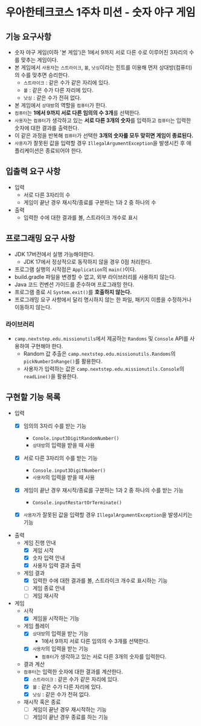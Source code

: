 # 우아한테크코스 1주차 미션 - 숫자 야구 게임

## 기능 요구사항

- 숫자 야구 게임(이하 '본 게임')은 1에서 9까지 서로 다른 수로 이루어진 3자리의 수를 맞추는 게임이다.
- 본 게임에서 `사용자`는 `스트라이크`, `볼`, `낫싱`이라는 힌트를 이용해 먼저 상대방(컴퓨터)의 수를 맞추면 승리한다.
    - `스트라이크` : 같은 수가 같은 자리에 있다.
    - `볼` : 같은 수가 다른 자리에 있다.
    - `낫싱` : 같은 수가 전혀 없다.
- 본 게임에서 `상대방`의 역할을 `컴퓨터`가 한다.
- `컴퓨터`는 **1에서 9까지 서로 다른 임의의 수 3개**를 선택한다.
- `사용자`는 `컴퓨터`가 생각하고 있는 **서로 다른 3개의 숫자**를 입력하고 `컴퓨터`는 입력한 숫자에 대한 결과를 출력한다.
- 이 같은 과정을 반복해 `컴퓨터`가 선택한 **3개의 숫자를 모두 맞히면 게임이 종료된다.**
- `사용자`가 잘못된 값을 입력할 경우 `IllegalArgumentException`을 발생시킨 후 애플리케이션은 종료되어야 한다.

## 입출력 요구 사항

- 입력
    - 서로 다른 3자리의 수
    - 게임이 끝난 경우 재시작/종료를 구분하는 1과 2 중 하나의 수
- 출력
    - 입력한 수에 대한 결과를 볼, 스트라이크 개수로 표시

## 프로그래밍 요구 사항

- JDK 17버전에서 실행 가능해야한다.
    - JDK 17에서 정상적으로 동작하지 않을 경우 0점 처리한다.
- 프로그램 실행의 시작점은 `Application`의 `main()`이다.
- build.gradle 파일을 변경할 수 없고, 외부 라이브러리를 사용하지 않는다.
- Java 코드 컨벤션 가이드를 준수하며 프로그래밍 한다.
- 프로그램 종료 시 `System.exit()`를 **호출하지 않는다.**
- 프로그래밍 요구 사항에서 달리 명시하지 않는 한 파일, 패키지 이름을 수정하거나 이동하지 않는다.

### 라이브러리

- `camp.nextstep.edu.missionutils`에서 제공하는 `Randoms` 및 `Console` API를 사용하여 구현해야 한다.
    - Random 값 추출은 `camp.nextstep.edu.missionutils.Randoms`의 `pickNumberInRange()`를 활용한다.
    - 사용자가 입력하는 값은 `camp.nextstep.edu.missionutils.Console`의 `readLine()`을 활용한다.

## 구현할 기능 목록

- 입력
    - [x] 임의의 3자리 수를 받는 기능
      - `Conole.input3DigitRandomNumber()`
      - `상대방`의 입력을 받을 때 사용
    - [x] 서로 다른 3자리의 수를 받는 기능
      - `Console.input3DigitNumber()`
      - `사용자`의 입력을 받을 때 사용
    - [x] 게임이 끝난 경우 재시작/종료를 구분하는 1과 2 중 하나의 수를 받는 기능
      - `Console.inputRestartOrTerminate()`
    - [x] `사용자`가 잘못된 값을 입력할 경우 `IllegalArgumentException`을 발생시키는 기능


- 출력
    - 게임 진행 안내
      - [x] 게임 시작
      - [x] 숫자 입력 안내
      - [x] 사용자 입력 결과 출력
    - 게임 결과
      - [x] 입력한 수에 대한 결과를 볼, 스트라이크 개수로 표시하는 기능
      - [ ] 게임 종료 안내
      - [ ] 게임 재시작
- 게임
    - 시작
        - [x] 게임을 시작하는 기능
    - 게임 플레이
        - [x] `상대방`의 입력을 받는 기능
            - 1에서 9까지 서로 다른 임의의 수 3개를 선택한다.
        - [x] `사용자`의 입력을 받는 기능
            - `컴퓨터`가 생각하고 있는 서로 다른 3개의 숫자를 입력한다.
    - 결과 계산
    - `컴퓨터`는 입력한 숫자에 대한 결과를 계산한다.
        - [x] `스트라이크` : 같은 수가 같은 자리에 있다.
        - [x] `볼` : 같은 수가 다른 자리에 있다.
        - [x] `낫싱` : 같은 수가 전혀 없다.
    - 재시작 혹은 종료
        - [ ] 게임이 끝난 경우 재시작하는 기능
        - [ ] 게임이 끝난 경우 종료를 하는 기능
